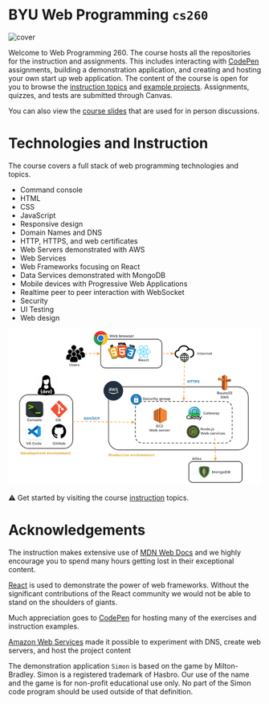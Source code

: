 # BYU **Web Programming** `cs260`

![cover](https://github.com/webprogramming260/.github/blob/08a41f59572d5a48fbc54d4c0bf28e698b35d634/profile/webprogrammingcover.jpg?raw=true)

Welcome to Web Programming 260. The course hosts all the repositories for the instruction and assignments. This includes interacting with [CodePen](https://codepen.io) assignments, building a demonstration application, and creating and hosting your own start up web application. The content of the course is open for you to browse the [instruction topics](https://github.com/webprogramming260/.github/blob/main/profile/instructionTopics.md#readme) and [example projects](https://github.com/webprogramming260/.github/blob/main/profile/essentials/simon/simon.md). Assignments, quizzes, and tests are submitted through Canvas.

You can also view the [course slides](https://github.com/webprogramming260/.github/blob/main/profile/slides/slides.md#readme) that are used for in person discussions.

# Technologies and Instruction

The course covers a full stack of web programming technologies and topics.

- Command console
- HTML
- CSS
- JavaScript
- Responsive design
- Domain Names and DNS
- HTTP, HTTPS, and web certificates
- Web Servers demonstrated with AWS
- Web Services
- Web Frameworks focusing on React
- Data Services demonstrated with MongoDB
- Mobile devices with Progressive Web Applications
- Realtime peer to peer interaction with WebSocket
- Security
- UI Testing
- Web design

![Technologies](technologies.png)

⚠ Get started by visiting the course [instruction](https://github.com/webprogramming260/.github/blob/main/profile/instructionTopics.md#readme) topics.

# Acknowledgements

The instruction makes extensive use of [MDN Web Docs](https://developer.mozilla.org/) and we highly encourage you to spend many hours getting lost in their exceptional content.

[React](https://reactjs.org) is used to demonstrate the power of web frameworks. Without the significant contributions of the React community we would not be able to stand on the shoulders of giants.

Much appreciation goes to [CodePen](https://codepen.io) for hosting many of the exercises and instruction examples.

[Amazon Web Services](https://aws.amazon.com) made it possible to experiment with DNS, create web servers, and host the project content

The demonstration application `Simon` is based on the game by Milton-Bradley. Simon is a registered trademark of Hasbro. Our use of the name and the game is for non-profit educational use only. No part of the Simon code program should be used outside of that definition.
